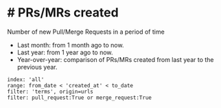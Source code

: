 # \# PRs/MRs created

Number of new Pull/Merge Requests in a period of time
- Last month: from 1 month ago to now.
- Last year: from 1 year ago to now.
- Year-over-year: comparison of PRs/MRs created from last year to the previous year.

```
index: 'all'
range: from_date < 'created_at' < to_date
filter: 'terms', origin=urls
filter: pull_request:True or merge_request:True
```

